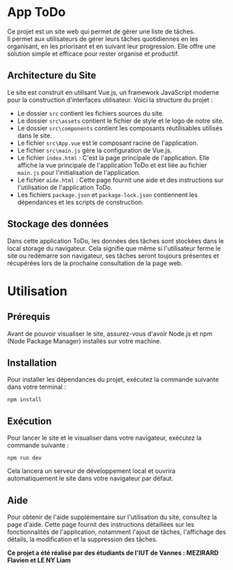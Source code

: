 # App ToDo

Ce projet est un site web qui permet de gérer une liste de tâches.  
Il permet aux utilisateurs de gérer leurs tâches quotidiennes en les organisant, en les priorisant et en suivant leur progression. Elle offre une solution simple et efficace pour rester organisé et productif.

## Architecture du Site

Le site est construit en utilisant Vue.js, un framework JavaScript moderne pour la construction d'interfaces utilisateur. Voici la structure du projet :

- Le dossier `src` contient les fichiers sources du site.
- Le dossier `src\assets` contient le fichier de style et le logo de notre site.
- Le dossier `src\components` contient les composants réutilisables utilisés dans le site.
- Le fichier `src\App.vue` est le composant racine de l'application.
- Le fichier `src\main.js` gère la configuration de Vue.js.
- Le fichier `index.html` : C'est la page principale de l'application. Elle affiche la vue principale de l'application ToDo et est liée au fichier `main.js` pour l'initialisation de l'application.
- Le fichier `aide.html` : Cette page fournit une aide et des instructions sur l'utilisation de l'application ToDo.
- Les fichiers `package.json` et `package-lock.json` contiennent les dépendances et les scripts de construction.

## Stockage des données
Dans cette application ToDo, les données des tâches sont stockées dans le local storage du navigateur. Cela signifie que même si l'utilisateur ferme le site ou redémarre son navigateur, ses tâches seront toujours présentes et récupérées lors de la prochaine consultation de la page web.

# Utilisation 

## Prérequis

Avant de pouvoir visualiser le site, assurez-vous d'avoir Node.js et npm (Node Package Manager) installés sur votre machine.

## Installation

Pour installer les dépendances du projet, exécutez la commande suivante dans votre terminal :
```
npm install
```


## Exécution

Pour lancer le site et le visualiser dans votre navigateur, exécutez la commande suivante :
```
npm run dev
```


Cela lancera un serveur de développement local et ouvrira automatiquement le site dans votre navigateur par défaut.

## Aide
Pour obtenir de l'aide supplémentaire sur l'utilisation du site, consultez la page d'aide. Cette page fournit des instructions détaillées sur les fonctionnalités de l'application, notamment l'ajout de tâches, l'affichage des détails, la modification et la suppression des tâches.


**Ce projet a été réalisé par des étudiants de l'IUT de Vannes : MEZIRARD Flavien et LE NY Liam**

